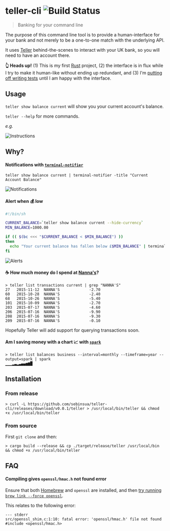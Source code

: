 # teller-cli ![Build Status](https://img.shields.io/travis/sebinsua/teller-cli.svg)
> Banking for your command line

The purpose of this command line tool is to provide a human-interface for your bank and not merely to be a one-to-one match with the underlying API.

It uses [Teller](http://teller.io) behind-the-scenes to interact with your UK bank, so you will need to have an account there.

**:point_up_2: Heads up!** (1) This is my first [Rust](https://www.rust-lang.org/) project, (2) the interface is in flux while I try to make it human-like without ending up redundant, and (3) I'm [putting off writing tests](https://github.com/sebinsua/teller-cli/issues/1) until I am happy with the interface.

## Usage

`teller show balance current` will show you your current account's balance.

`teller --help` for more commands.

*e.g.*

![Instructions](http://i.imgur.com/XJ5Vsfa.png)

## Why?

#### Notifications with [`terminal-notifier`](https://github.com/julienXX/terminal-notifier)

`teller show balance current | terminal-notifier -title "Current Account Balance"`

![Notifications](http://i.imgur.com/RxCSig9.png)

#### Alert when :moneybag: low

```sh
#!/bin/sh

CURRENT_BALANCE=`teller show balance current --hide-currency`
MIN_BALANCE=1000.00

if (( $(bc <<< "$CURRENT_BALANCE < $MIN_BALANCE") ))
then
  echo "Your current balance has fallen below £$MIN_BALANCE" | terminal-notifier -title "💰 Alert" -subtitle "Current Balance is £$CURRENT_BALANCE";
fi
```

![Alerts](http://i.imgur.com/OXU5uyv.png)

#### :coffee: How much money do I spend at [Nanna's](http://www.nannasn1.com/)?

```
> teller list transactions current | grep "NANNA'S"
27   2015-11-12  NANNA'S             -2.70
60   2015-10-28  NANNA'S             -2.40
68   2015-10-26  NANNA'S             -5.40
101  2015-10-09  NANNA'S             -2.70
203  2015-07-17  NANNA'S             -4.60
206  2015-07-16  NANNA'S             -9.90
208  2015-07-16  NANNA'S             -9.30
209  2015-07-16  NANNA'S             -0.10
```

Hopefully Teller will add support for querying transactions soon.

#### Am I saving money with a chart :chart_with_upwards_trend: with [`spark`](https://github.com/holman/spark)

```
> teller list balances business --interval=monthly --timeframe=year --output=spark | spark
▁▁▁▂▃▂▃▄▄▅▆█
```

## Installation

### From release

```
> curl -L https://github.com/sebinsua/teller-cli/releases/download/v0.0.1/teller > /usr/local/bin/teller && chmod +x /usr/local/bin/teller
```

### From source

First `git clone` and then:

```
> cargo build --release && cp ./target/release/teller /usr/local/bin && chmod +x /usr/local/bin/teller
```

## FAQ

#### Compiling gives `openssl/hmac.h` not found error

Ensure that both [Homebrew](https://github.com/Homebrew/homebrew) and `openssl` are installed, and then [try running `brew link --force openssl`](https://github.com/sfackler/rust-openssl/issues/255).

This relates to the following error:

```
--- stderr
src/openssl_shim.c:1:10: fatal error: 'openssl/hmac.h' file not found
#include <openssl/hmac.h>
```
